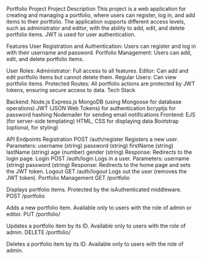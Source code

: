 Portfolio Project
Project Description
This project is a web application for creating and managing a portfolio, where users can register, log in, and add items to their portfolio. The application supports different access levels, such as administrator and editor, with the ability to add, edit, and delete portfolio items. JWT is used for user authentication.

Features
User Registration and Authentication: Users can register and log in with their username and password.
Portfolio Management: Users can add, edit, and delete portfolio items.

User Roles:
Administrator: Full access to all features.
Editor: Can add and edit portfolio items but cannot delete them.
Regular Users: Can view portfolio items.
Protected Routes: All portfolio actions are protected by JWT tokens, ensuring secure access to data.
Tech Stack

Backend:
Node.js
Express.js
MongoDB (using Mongoose for database operations)
JWT (JSON Web Tokens) for authentication
bcryptjs for password hashing
Nodemailer for sending email notifications
Frontend:
EJS (for server-side templating)
HTML, CSS for displaying data
Bootstrap (optional, for styling)


API Endpoints
Registration
POST /auth/register
Registers a new user.
Parameters:
username (string)
password (string)
firstName (string)
lastName (string)
age (number)
gender (string)
Response: Redirects to the login page.
Login
POST /auth/login
Logs in a user.
Parameters:
username (string)
password (string)
Response: Redirects to the home page and sets the JWT token.
Logout
GET /auth/logout
Logs out the user (removes the JWT token).
Portfolio Management
GET /portfolio

Displays portfolio items.
Protected by the isAuthenticated middleware.
POST /portfolio

Adds a new portfolio item.
Available only to users with the role of admin or editor.
PUT /portfolio/

Updates a portfolio item by its ID.
Available only to users with the role of admin.
DELETE /portfolio/

Deletes a portfolio item by its ID.
Available only to users with the role of admin.